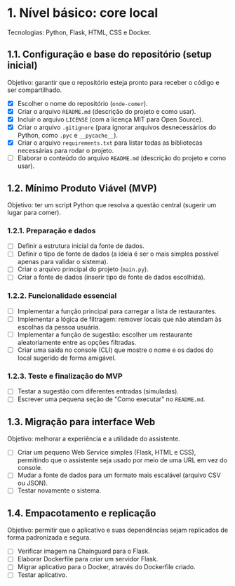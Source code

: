 # 1. Nível básico: core local
Tecnologias: Python, Flask, HTML, CSS e Docker.

## 1.1. Configuração e base do repositório (setup inicial)
Objetivo: garantir que o repositório esteja pronto para receber o código e ser compartilhado.

- [x] Escolher o nome do repositório (`onde-comer`).
- [x] Criar o arquivo `README.md` (descrição do projeto e como usar).
- [x] Incluir o arquivo `LICENSE` (com a licença MIT para Open Source).
- [x] Criar o arquivo `.gitignore` (para ignorar arquivos desnecessários do Python, como `.pyc` e `__pycache__`).
- [X] Criar o arquivo `requirements.txt` para listar todas as bibliotecas necessárias para rodar o projeto.
- [ ] Elaborar o conteúdo do arquivo `README.md` (descrição do projeto e como usar).

## 1.2. Mínimo Produto Viável (MVP)
Objetivo: ter um script Python que resolva a questão central (sugerir um lugar para comer).

### 1.2.1. Preparação e dados
- [ ] Definir a estrutura inicial da fonte de dados.
- [ ] Definir o tipo de fonte de dados (a ideia é ser o mais simples possível apenas para validar o sistema).
- [ ] Criar o arquivo principal do projeto (`main.py`).
- [ ] Criar a fonte de dados (inserir tipo de fonte de dados escolhida).

### 1.2.2. Funcionalidade essencial
- [ ] Implementar a função principal para carregar a lista de restaurantes.
- [ ] Implementar a lógica de filtragem: remover locais que não atendam às escolhas da pessoa usuária.
- [ ] Implementar a função de sugestão: escolher um restaurante aleatoriamente entre as opções filtradas.
- [ ] Criar uma saída no console (CLI) que mostre o nome e os dados do local sugerido de forma amigável.

### 1.2.3. Teste e finalização do MVP
- [ ] Testar a sugestão com diferentes entradas (simuladas).
- [ ] Escrever uma pequena seção de "Como executar" no `README.md`.

## 1.3. Migração para interface Web
Objetivo: melhorar a experiência e a utilidade do assistente.

- [ ] Criar um pequeno Web Service simples (Flask, HTML e CSS), permitindo que o assistente seja usado por meio de uma URL em vez do console.
- [ ] Mudar a fonte de dados para um formato mais escalável (arquivo CSV ou JSON).
- [ ] Testar novamente o sistema.

## 1.4. Empacotamento e replicação
Objetivo: permitir que o aplicativo e suas dependências sejam replicados de forma padronizada e segura.

- [ ] Verificar imagem na Chainguard para o Flask.
- [ ] Elaborar Dockerfile para criar um servidor Flask.
- [ ] Migrar aplicativo para o Docker, através do Dockerfile criado.
- [ ] Testar aplicativo.
